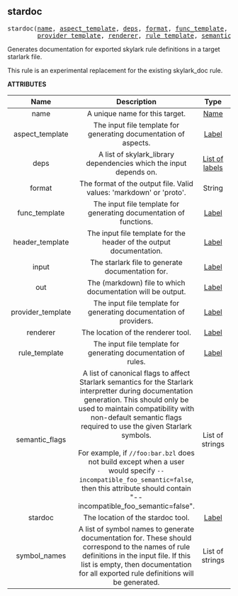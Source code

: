 <!-- Generated with Stardoc: http://skydoc.bazel.build -->

<a name="#stardoc"></a>

## stardoc

<pre>
stardoc(<a href="#stardoc-name">name</a>, <a href="#stardoc-aspect_template">aspect_template</a>, <a href="#stardoc-deps">deps</a>, <a href="#stardoc-format">format</a>, <a href="#stardoc-func_template">func_template</a>, <a href="#stardoc-header_template">header_template</a>, <a href="#stardoc-input">input</a>, <a href="#stardoc-out">out</a>,
        <a href="#stardoc-provider_template">provider_template</a>, <a href="#stardoc-renderer">renderer</a>, <a href="#stardoc-rule_template">rule_template</a>, <a href="#stardoc-semantic_flags">semantic_flags</a>, <a href="#stardoc-stardoc">stardoc</a>, <a href="#stardoc-symbol_names">symbol_names</a>)
</pre>


Generates documentation for exported skylark rule definitions in a target starlark file.

This rule is an experimental replacement for the existing skylark_doc rule.


**ATTRIBUTES**


| Name  | Description | Type | Mandatory | Default |
| :-------------: | :-------------: | :-------------: | :-------------: | :-------------: |
| <a name="stardoc-name"></a>name |  A unique name for this target.   | <a href="https://bazel.build/docs/build-ref.html#name">Name</a> | required |  |
| aspect_template |  The input file template for generating documentation of aspects.   | <a href="https://bazel.build/docs/build-ref.html#labels">Label</a> | optional | //stardoc:templates/markdown_tables/aspect.vm |
| deps |  A list of skylark_library dependencies which the input depends on.   | <a href="https://bazel.build/docs/build-ref.html#labels">List of labels</a> | optional | [] |
| format |  The format of the output file. Valid values: 'markdown' or 'proto'.   | String | optional | "markdown" |
| func_template |  The input file template for generating documentation of functions.   | <a href="https://bazel.build/docs/build-ref.html#labels">Label</a> | optional | //stardoc:templates/markdown_tables/func.vm |
| header_template |  The input file template for the header of the output documentation.   | <a href="https://bazel.build/docs/build-ref.html#labels">Label</a> | optional | //stardoc:templates/markdown_tables/header.vm |
| input |  The starlark file to generate documentation for.   | <a href="https://bazel.build/docs/build-ref.html#labels">Label</a> | optional | None |
| out |  The (markdown) file to which documentation will be output.   | <a href="https://bazel.build/docs/build-ref.html#labels">Label</a> | required |  |
| provider_template |  The input file template for generating documentation of providers.   | <a href="https://bazel.build/docs/build-ref.html#labels">Label</a> | optional | //stardoc:templates/markdown_tables/provider.vm |
| renderer |  The location of the renderer tool.   | <a href="https://bazel.build/docs/build-ref.html#labels">Label</a> | optional | //stardoc:renderer |
| rule_template |  The input file template for generating documentation of rules.   | <a href="https://bazel.build/docs/build-ref.html#labels">Label</a> | optional | //stardoc:templates/markdown_tables/rule.vm |
| semantic_flags |  A list of canonical flags to affect Starlark semantics for the Starlark interpretter during documentation generation. This should only be used to maintain compatibility with non-default semantic flags required to use the given Starlark symbols.<br><br>For example, if <code>//foo:bar.bzl</code> does not build except when a user would specify <code>--incompatible_foo_semantic=false</code>, then this attribute should contain "--incompatible_foo_semantic=false".   | List of strings | optional | [] |
| stardoc |  The location of the stardoc tool.   | <a href="https://bazel.build/docs/build-ref.html#labels">Label</a> | optional | //stardoc:stardoc |
| symbol_names |  A list of symbol names to generate documentation for. These should correspond to the names of rule definitions in the input file. If this list is empty, then documentation for all exported rule definitions will be generated.   | List of strings | optional | [] |


